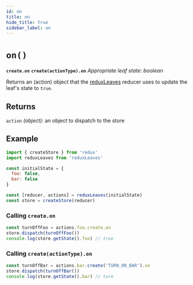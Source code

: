 ```yaml
---
id: on
title: on
hide_title: true
sidebar_label: on
---
```


# `on()`
**`create.on`**
**`create(actionType).on`**
*Appropriate leaf state: boolean*

Returns an (action) object that the [reduxLeaves](../README.md) reducer uses to update the leaf's state to `true`.

## Returns
`action` *(object)*: an object to dispatch to the store

## Example
```js
import { createStore } from 'redux'
import reduxLeaves from 'reduxLeaves'

const initialState = {
  foo: false,
  bar: false
}

const [reducer, actions] = reduxLeaves(initialState)
const store = createStore(reducer)
```

### Calling `create.on`
```js
const turnOffFoo = actions.foo.create.on
store.dispatch(turnOffFoo())
console.log(store.getState().foo) // true
```

### Calling `create(actionType).on`
```js
const turnOffBar = actions.bar.create('TURN_ON_BAR').on
store.dispatch(turnOffBar())
console.log(store.getState().bar) // ture
```